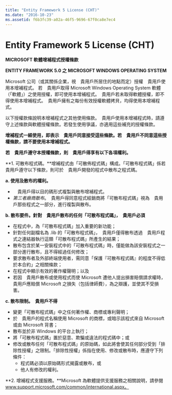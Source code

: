 ```yaml
---
title: "Entity Framework 5 License (CHT)"
ms.date: "2016-10-23"
ms.assetid: f6b3fc39-a02a-46f5-9696-67f0ca8e7ec4
---
```

# Entity Framework 5 License (CHT)
**MICROSOFT 軟體增補程式授權條款**

**ENTITY FRAMEWORK 5.0 之 MICROSOFT WINDOWS OPERATING SYSTEM**

Microsoft 公司（或其關係企業，視　貴用戶所居住的地點而定）授權　貴用戶使用本增補程式。 若　貴用戶取得 Microsoft Windows Operating System 軟體（「軟體」）之使用授權，即可使用本增補程式。　貴用戶若未取得軟體授權，即不得使用本增補程式。　貴用戶擁有之每份有效授權軟體拷貝，均得使用本增補程式。

以下授權款條說明本增補程式之其他使用條款。　貴用戶使用本增補程式時，請遵守上述條款與軟體授權條款。若發生使用爭議，亦適用這些補充的授權條款。

**增補程式一經使用，即表示　貴用戶同意接受這些條款。若　貴用戶不同意這些授權條款，請不要使用本增補程式。**

**若　貴用戶遵守本授權條款，則　貴用戶得享有以下各項權利。**

**1. 可散布程式碼。**增補程式由「可散佈程式碼」構成。「可散布程式碼」係若　貴用戶遵守以下條款，則可於　貴用戶開發的程式中散布之程式碼。

**a. 使用及散布的權利。**

-   　貴用戶得以目的碼形式複製與散布增補程式。
-   *第三者廠商散布*。　貴用戶得同意程式經銷商將「可散布程式碼」視為　貴用戶那些程式之一部分，進行複製與散布。

**b. 散布要件。針對　貴用戶散布的任何「可散布程式碼」，　貴用戶必須**

-   在程式中，為「可散布程式碼」加入重要的新功能；
-   針對任何副檔名為 .lib 的「可散布程式碼」，　貴用戶僅得散布透過　貴用戶程式之連結器執行這類「可散布程式碼」所產生的結果；
-   散布包含於某一安裝程式中的「可散布程式碼」時，僅能做為該安裝程式之一部分進行散布，且不得經過任何修改；
-   要求散布者及外部終端使用者，需同意「保護『可散布程式碼』的程度不得低於本合約」之相關條款；
-   在程式中顯示有效的著作權聲明；以及
-   若因　貴用戶散布或使用程式而使 Microsoft 遭他人提出損害賠償請求權時，　貴用戶應賠償 Microsoft 之損失（包括律師費），為之辯護，並使其不受損害。

**c. 散布限制。　貴用戶不得**

-   變更「可散布程式碼」中之任何著作權、商標或專利聲明；
-   於　貴用戶的程式名稱使用 Microsoft 的商標，或暗示該程式來自 Microsoft 或由 Microsoft 背書；
-   散布並於非 Windows 的平台上執行；
-   將「可散布程式碼」置於惡意、欺騙或違法的程式碼中；或
-   修改或散布任何「可散布程式碼」的原始碼，如此將會使其任何部分受到「排除性授權」之限制。「排除性授權」係指在使用、修改或散布時，應遵守下列條件：
    -   程式碼必須以原始碼形式揭露或散布，或
    -   他人有修改的權利。

**2. 增補程式支援服務。**Microsoft 為軟體提供支援服務之相關說明，請參閱 www.support.microsoft.com/common/international.aspx。
